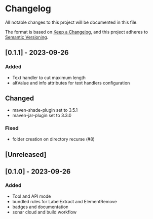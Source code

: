 # Changelog

All notable changes to this project will be documented in this file.

The format is based on [Keep a Changelog](https://keepachangelog.com/en/1.1.0/),
and this project adheres to [Semantic Versioning](https://semver.org/spec/v2.0.0.html).

## [0.1.1] - 2023-09-26

### Added

- Text handler to cut maximum length
- altValue and info attributes for text handlers configuration

## Changed

- maven-shade-plugin set to 3.5.1
- maven-jar-plugin set to 3.3.0

### Fixed

- folder creation on directory recurse (#8)

## [Unreleased]

## [0.1.0] - 2023-09-26

### Added

- Tool and API mode
- bundled rules for LabelExtract and ElementRemove
- badges and documentation
- sonar cloud and build workflow
